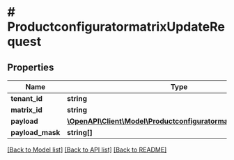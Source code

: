 # # ProductconfiguratormatrixUpdateRequest

## Properties

Name | Type | Description | Notes
------------ | ------------- | ------------- | -------------
**tenant_id** | **string** |  | [optional]
**matrix_id** | **string** |  | [optional]
**payload** | [**\OpenAPI\Client\Model\ProductconfiguratormatrixUpdatePayload**](ProductconfiguratormatrixUpdatePayload.md) |  | [optional]
**payload_mask** | **string[]** |  | [optional]

[[Back to Model list]](../../README.md#models) [[Back to API list]](../../README.md#endpoints) [[Back to README]](../../README.md)
